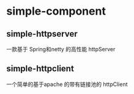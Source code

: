 # simple-component

## simple-httpserver
  一款基于 Spring和netty 的高性能 httpServer
## simple-httpclient
  一个简单的基于apache 的带有链接池的 httpClient
